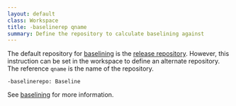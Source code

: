```yaml
---
layout: default
class: Workspace
title: -baselinerep qname
summary: Define the repository to calculate baselining against
---
```


The default repository for [baselining](/chapters/180-baselining.html) is the [release repository](/instructions/releaserepo.html). However, this instruction can be set in the workspace to define an alternate repository. The reference `qname` is the name of the repository.

	-baselinerepo: Baseline
	
See [baselining](/chapters/180-baselining.html) for more information.